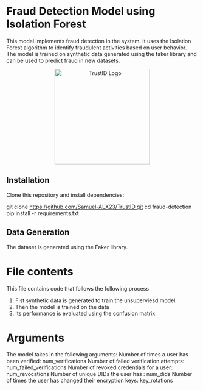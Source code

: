# Fraud Detection Model using Isolation Forest  
This model implements fraud detection in the system. It uses the Isolation Forest algorithm to identify fraudulent activities based on user behavior. The model is trained on synthetic data generated using the faker library and can be used to predict fraud in new datasets.  

<p align="center">
  <img src="https://github.com/Nexa-Bites/trustid_front_and_backend/blob/main/WhatsApp%20Image%202025-03-20%20at%2013.23.22_3df22ccf.png?raw=true" alt="TrustID Logo" width="250">
</p>

## Installation  
Clone this repository and install dependencies:  

git clone https://github.com/Samuel-ALX23/TrustID.git
cd fraud-detection
pip install -r requirements.txt

## Data Generation  
The dataset is generated using the Faker library.


# File contents
This file contains code that follows the following process 
1. Fist synthetic data is generated to train the unsuperviesd model
2. Then the model is trained on the data
3. Its performance is evaluated using the confusion matrix 

# Arguments
The model takes in the following arguments:
Number of times a user has been verified: num_verifications
Number of failed verification attempts: num_failed_verifications
Number of revoked credentials for a user: num_revocations
Number of unique DIDs the user has : num_dids
Number of times the user has changed their encryption keys: key_rotations
